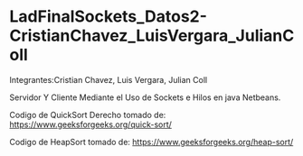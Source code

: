 # LadFinalSockets_Datos2-CristianChavez_LuisVergara_JulianColl

Integrantes:Cristian Chavez, Luis Vergara, Julian Coll

Servidor Y Cliente Mediante el Uso de Sockets e Hilos en java Netbeans.

Codigo de QuickSort Derecho tomado de: https://www.geeksforgeeks.org/quick-sort/

Codigo de HeapSort tomado de: https://www.geeksforgeeks.org/heap-sort/
